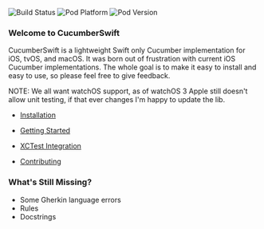 ![Build Status](https://img.shields.io/travis/com/Tyler-Keith-Thompson/CucumberSwift.svg?style=popout) ![Pod Platform](https://img.shields.io/cocoapods/p/CucumberSwift.svg?style=popout) ![Pod Version](https://img.shields.io/cocoapods/v/CucumberSwift.svg?style=popout)

### Welcome to CucumberSwift
CucumberSwift is a lightweight Swift only Cucumber implementation for iOS, tvOS, and macOS. It was born out of frustration with current iOS Cucumber implementations. The whole goal is to make it easy to install and easy to use, so please feel free to give feedback.

NOTE: We all want watchOS support, as of watchOS 3 Apple still doesn't allow unit testing, if that ever changes I'm happy to update the lib.

* [Installation](https://github.com/Tyler-Keith-Thompson/CucumberSwift/wiki/installation)
* [Getting Started](https://github.com/Tyler-Keith-Thompson/CucumberSwift/wiki)
* [XCTest Integration](https://github.com/Tyler-Keith-Thompson/CucumberSwift/wiki/xctest-integration)

* [Contributing](/CONTRIBUTING.md)

### What's Still Missing?
- Some Gherkin language errors
- Rules
- Docstrings
